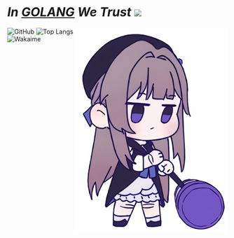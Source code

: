 # ***In [GOLANG](https://go.dev) We Trust***     ![](https://visitor-badge.laobi.icu/badge?page_id=Tohrusky.readme)

<img align="right" src="https://raw.githubusercontent.com/Tohrusky/Tohrusky/main/icon/heerrrtttaa.png" width="350" />

<picture>
  <source media="(prefers-color-scheme: dark)" srcset="https://github-readme-stats.vercel.app/api?username=Tohrusky&show_icons=true&include_all_commits=true&theme=dark" width="350" />
  <source media="(prefers-color-scheme: light)" srcset="https://github-readme-stats.vercel.app/api?username=Tohrusky&show_icons=true&include_all_commits=true" width="350" />
  <img alt="GitHub" src="https://github-readme-stats.vercel.app/api?username=Tohrusky&show_icons=true&include_all_commits=true" width="350" />
</picture>

<picture>
  <source media="(prefers-color-scheme: dark)" srcset="https://github-readme-stats.vercel.app/api/top-langs/?username=Tohrusky&langs_count=10&layout=compact&theme=dark" width="350" />
  <source media="(prefers-color-scheme: light)" srcset="https://github-readme-stats.vercel.app/api/top-langs/?username=Tohrusky&langs_count=10&layout=compact" width="350" />
  <img alt="Top Langs" src="https://github-readme-stats.vercel.app/api/top-langs/?username=Tohrusky&langs_count=10&layout=compact" width="350" />
</picture>

<picture>
  <source media="(prefers-color-scheme: dark)" srcset="https://wakatime.com/share/@4f9cf146-e9bf-4dae-b8fb-94a28ad3e8d7/81a9b952-edaa-452e-a3a6-74ded01af2aa.svg" />
  <source media="(prefers-color-scheme: light)" srcset="https://wakatime.com/share/@4f9cf146-e9bf-4dae-b8fb-94a28ad3e8d7/59fdb629-bc87-4ba3-a0cb-b0cc99c09e7c.svg" />
  <img alt="Wakaime" src="https://wakatime.com/share/@4f9cf146-e9bf-4dae-b8fb-94a28ad3e8d7/59fdb629-bc87-4ba3-a0cb-b0cc99c09e7c.svg" />
</picture>
